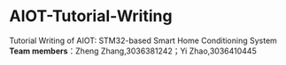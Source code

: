 # AIOT-Tutorial-Writing
Tutorial Writing of AIOT: STM32-based Smart Home Conditioning System
**Team members**：Zheng Zhang,3036381242；Yi Zhao,3036410445
